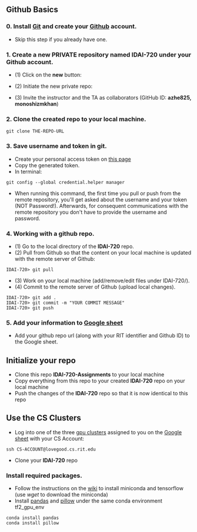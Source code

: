 

## Github Basics

### 0. Install [Git](https://git-scm.com/downloads) and create your [Github](https://github.com/) account.
 - Skip this step if you already have one.

### 1. Create a new PRIVATE repository named **IDAI-720** under your Github account.
 - (1) Click on the **new** button:
 
 - (2) Initiate the new private repo:
 
 - (3) Invite the instructor and the TA as collaborators (GitHub ID: **azhe825, monoshizmkhan**)

### 2. Clone the created repo to your local machine.
 ```
 git clone THE-REPO-URL
 ```

### 3. Save username and token in git.
 - Create your personal access token on [this page](https://github.com/settings/tokens)
 - Copy the generated token.
 - In terminal:
 ```
 git config --global credential.helper manager
 ```
 - When running this command, the first time you pull or push from the remote repository, you'll get asked about the username and your token (NOT Password!). Afterwards, for consequent communications with the remote repository you don't have to provide the username and password.

### 4. Working with a github repo.
 - (1) Go to the local directory of the **IDAI-720** repo.
 - (2) Pull from Github so that the content on your local machine is updated with the remote server of Github:
 ```
 IDAI-720> git pull
 ```
 - (3) Work on your local machine (add/remove/edit files under IDAI-720/).
 - (4) Commit to the remote server of Github (upload local changes).
 ```
 IDAI-720> git add .
 IDAI-720> git commit -m "YOUR COMMIT MESSAGE"
 IDAI-720> git push
 ```
 
 ### 5. Add your information to [Google sheet](https://docs.google.com/spreadsheets/d/1V_nL3YxqgevpsubZYKrFYXezbM1kMi4OLMY60mxUB0A/edit?usp=sharing)
 - Add your github repo url (along with your RIT identifier and Github ID) to the Google sheet.

## Initialize your repo

- Clone this repo **IDAI-720-Assignments** to your local machine
- Copy everything from this repo to your created **IDAI-720** repo on your local machine
- Push the changes of the **IDAI-720** repo so that it is now identical to this repo

## Use the CS Clusters

- Log into one of the three [gpu clusters](https://wiki.cs.rit.edu/index.php/Using_gpu_nodes) assigned to you on the [Google sheet](https://docs.google.com/spreadsheets/d/1V_nL3YxqgevpsubZYKrFYXezbM1kMi4OLMY60mxUB0A/edit?usp=sharing) with your CS Account:
```
ssh CS-ACCOUNT@lovegood.cs.rit.edu
```
- Clone your **IDAI-720** repo

### Install required packages.

- Follow the instructions on the [wiki](https://wiki.cs.rit.edu/index.php/Using_gpu_nodes) to install miniconda and tensorflow (use _wget_ to download the miniconda)
- Install [pandas](https://pandas.pydata.org/) and [pillow](https://pypi.org/project/Pillow/) under the same conda environment tf2_gpu_env
```
conda install pandas
conda install pillow
```
